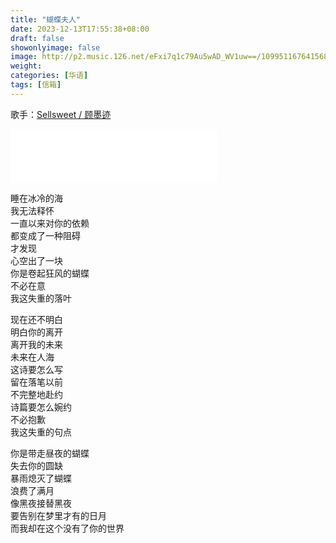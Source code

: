 ```yaml
---
title: "蝴蝶夫人"
date: 2023-12-13T17:55:38+08:00
draft: false
showonlyimage: false
image: http://p2.music.126.net/eFxi7q1c79Au5wAD_WV1uw==/109951167641568616.jpg
weight: 
categories: [华语]
tags: [信箱]
---
```


歌手：[Sellsweet / 顾墨迹](https://music.163.com/#/song?id=1962325287&userid=29382116)
<!--more-->

<iframe frameborder="no" border="0" marginwidth="0" marginheight="0" width=330 height=86 src="//music.163.com/outchain/player?type=2&id=1962325287&auto=1&height=66"></iframe>

睡在冰冷的海  
我无法释怀  
一直以来对你的依赖  
都变成了一种阻碍  
才发现  
心空出了一块  
你是卷起狂⻛的蝴蝶  
不必在意  
我这失重的落叶  

现在还不明白  
明白你的离开  
离开我的未来  
未来在人海  
这诗要怎么写  
留在落笔以前  
不完整地赴约  
诗篇要怎么婉约  
不必抱歉  
我这失重的句点  

你是带走昼夜的蝴蝶  
失去你的圆缺  
暴雨熄灭了蝴蝶  
浪费了满月  
像黑夜接替黑夜  
要告别在梦里才有的日月  
而我却在这个没有了你的世界